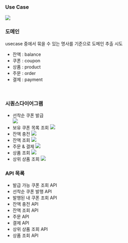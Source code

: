 ### Use Case

![](./images/use-case-v2.png)

### 도메인
usecase 중에서 묶을 수 있는 명사를 기준으로 도메인 추출 시도

- 잔액 : balance
- 쿠폰 : coupon
- 상품 : product
- 주문 : order
- 결제 : payment

<br/>

### 시퀀스다이어그램
- 선착순 쿠폰 발급  
![](./images/issue-coupon.png)
- 보유 쿠폰 목록 조회
![](./images/query-own-coupon.png)
- 잔액 충전
![](./images/charge-balance.png)
- 잔액 조회
![](./images/query-balance.png)
- 주문 & 결제
![](./images/order-and-payment.png)
- 상품 조회
![](./images/query-product.png)
- 상위 상품 조회
![](./images/query-popular-product.png)

### API 목록
- 발급 가능 쿠폰 조회 API
- 선착순 쿠폰 발행 API
- 발행된 내 쿠폰 조회 API
- 잔액 충전 API
- 잔액 조회 API
- 주문 API
- 결제 API
- 상위 상품 조회 API
- 상품 조회 API

